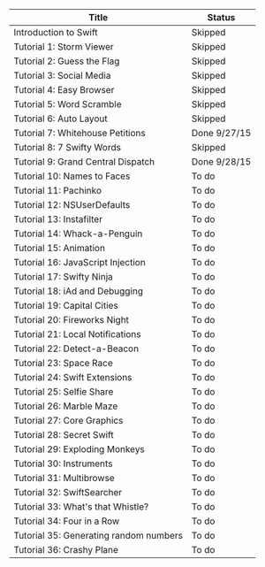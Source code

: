 
Title | Status
------|-------
Introduction to Swift | Skipped
Tutorial 1: Storm Viewer | Skipped
Tutorial 2: Guess the Flag | Skipped
Tutorial 3: Social Media | Skipped
Tutorial 4: Easy Browser | Skipped
Tutorial 5: Word Scramble | Skipped
Tutorial 6: Auto Layout | Skipped
Tutorial 7: Whitehouse Petitions | Done 9/27/15
Tutorial 8: 7 Swifty Words | Skipped
Tutorial 9: Grand Central Dispatch | Done 9/28/15
Tutorial 10: Names to Faces | To do
Tutorial 11: Pachinko | To do
Tutorial 12: NSUserDefaults | To do
Tutorial 13: Instafilter | To do
Tutorial 14: Whack-a-Penguin | To do
Tutorial 15: Animation | To do
Tutorial 16: JavaScript Injection | To do
Tutorial 17: Swifty Ninja | To do
Tutorial 18: iAd and Debugging | To do
Tutorial 19: Capital Cities | To do
Tutorial 20: Fireworks Night | To do
Tutorial 21: Local Notifications | To do
Tutorial 22: Detect-a-Beacon | To do
Tutorial 23: Space Race | To do
Tutorial 24: Swift Extensions | To do
Tutorial 25: Selfie Share | To do
Tutorial 26: Marble Maze | To do
Tutorial 27: Core Graphics | To do
Tutorial 28: Secret Swift | To do
Tutorial 29: Exploding Monkeys | To do
Tutorial 30: Instruments | To do
Tutorial 31: Multibrowse | To do
Tutorial 32: SwiftSearcher | To do
Tutorial 33: What's that Whistle? | To do
Tutorial 34: Four in a Row | To do
Tutorial 35: Generating random numbers | To do
Tutorial 36: Crashy Plane | To do

